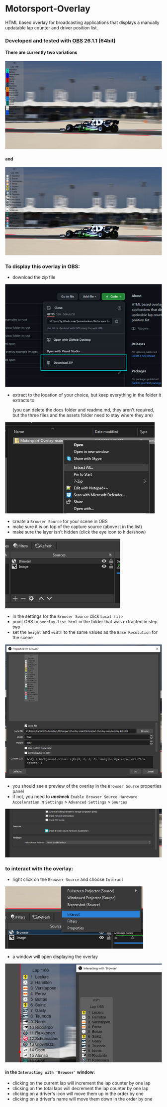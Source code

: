 # Motorsport-Overlay
HTML based overlay for broadcasting applications that displays a manually updatable lap counter and driver position list.

### Developed and tested with [OBS](https://obsproject.com) 26.1.1 (64bit)

#### There are currently two variations
![team color example](docs/team-color-example.PNG)
#### and
![team logo example](docs/team-logo-example.PNG)

### To display this overlay in OBS:

- download the zip file

![step1 image](docs/step1.png)
- extract to the location of your choice, but keep everything in the folder it extracts to

  (you can delete the docs folder and readme.md, they aren't required, but the three files and the assets folder need to stay where they are)

![step2 image](docs/step2.png)
- create a `Browser Source` for your scene in OBS
- make sure it is on top of the capture source (above it in the list)
- make sure the layer isn't hidden (click the eye icon to hide/show)

![step3 image](docs/step3.png)
- in the settings for the `Browser Source` click `Local file`
- point OBS to `overlay-list.html` in the folder that was extracted in step two
- set the `height` and `width` to the same values as the `Base Resolution` for the scene

![step4 image](docs/step4.png)
- you should see a preview of the overlay in the `Browser Source` properties panel
- if not, you need to _**uncheck**_ `Enable Browser Source Hardware Acceleration` in `Settings` > `Advanced Settings` > `Sources`

![step5 image](docs/step5.png)

### to interact with the overlay:

- right click on the `Browser Source` and choose `Interact`

![interact1 image](docs/interact1.png)
- a window will open displaying the overlay

![interact2 image](docs/interact2.png)
#### in the `Interacting with 'Browser'` window: 
- clicking on the current lap will increment the lap counter by one lap
- clicking on the total laps will decrement the lap counter by one lap
- clicking on a driver's icon will move them up in the order by one
- clicking on a driver's name will move them down in the order by one

